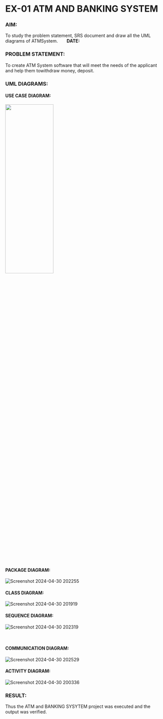 # EX-01 ATM AND BANKING SYSTEM
### AIM:
To study the problem statement, SRS document and draw all the UML diagrams of ATMSystem.&emsp;&emsp;**DATE:**
### PROBLEM STATEMENT:
To create ATM System software that will meet the needs of the applicant and help them towithdraw money, deposit.
### UML DIAGRAMS:
#### USE CASE DIAGRAM:
<img height=37% width=55% src="https://github.com/ROHITJAIND/SOFTWARE-ENGINEERING/assets/118707073/27e820f5-13ac-4fde-a9d8-90e60f7d877e">

#### PACKAGE DIAGRAM:
![Screenshot 2024-04-30 202255](https://github.com/ROHITJAIND/SOFTWARE-ENGINEERING/assets/118707073/0269b1b8-541c-41ad-8636-3d6e7073475c)

#### CLASS DIAGRAM:
![Screenshot 2024-04-30 201919](https://github.com/ROHITJAIND/SOFTWARE-ENGINEERING/assets/118707073/a4fd8422-f3e7-4603-b14a-afcc5a3eb098)

#### SEQUENCE DIAGRAM:
![Screenshot 2024-04-30 202319](https://github.com/ROHITJAIND/SOFTWARE-ENGINEERING/assets/118707073/147f5902-8f6e-4288-999e-8d8596fac069)  

<br>

#### COMMUNICATION DIAGRAM:
![Screenshot 2024-04-30 202529](https://github.com/ROHITJAIND/SOFTWARE-ENGINEERING/assets/118707073/d9a747ff-1d92-49a3-8b80-5eefe401ae8e)

#### ACTIVITY DIAGRAM:
![Screenshot 2024-04-30 200336](https://github.com/ROHITJAIND/SOFTWARE-ENGINEERING/assets/118707073/7e6760d6-0780-444d-abc3-2ff2ea602eed)

### RESULT:
Thus the ATM and BANKING SYSYTEM project was executed and the output was verified.

